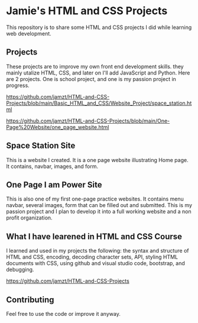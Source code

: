 # Jamie's HTML and CSS Projects
This repository is to share some HTML and CSS projects I did while learning web development.
## Projects
These projects are to improve my own front end development skills. they mainly utalize HTML, CSS, and later on I'll add JavaScript and Python. Here are 2 projects. One is school project, and one is my passion project in progress.

https://github.com/jamzt/HTML-and-CSS-Projects/blob/main/Basic_HTML_and_CSS/Website_Project/space_station.html

https://github.com/jamzt/HTML-and-CSS-Projects/blob/main/One-Page%20Website/one_page_website.html

## Space Station Site
This is a website I created. It is a one page website illustrating Home page.
It contains, navbar, images, and form.


## One Page I am Power Site
This is also one of my first one-page practice websites. It contains menu navbar, several images, form that can be filled out and submitted. This is my passion project and I plan to develop it into a full working website and a non profit organization.

## What I have learened in HTML and CSS Course
I learned and used in my projects the following: the syntax and structure of HTML and CSS, encoding, decoding character sets, API, styling HTML documents with CSS, using github and visual studio code, bootstrap, and debugging.


https://github.com/jamzt/HTML-and-CSS-Projects
## Contributing
Feel free to use the code or improve it anyway.  



